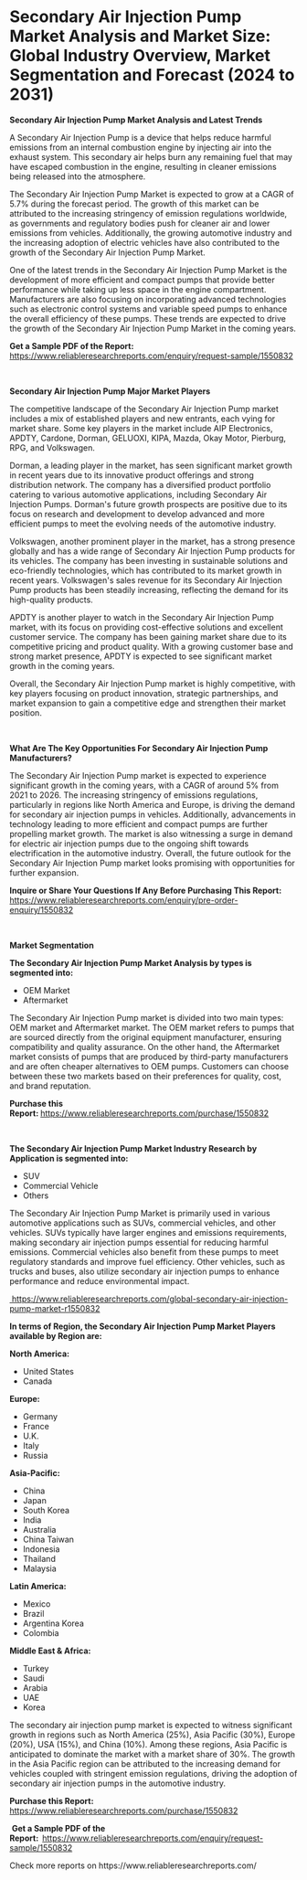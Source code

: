 <p><h1>Secondary Air Injection Pump Market Analysis and Market Size: Global Industry Overview, Market Segmentation and Forecast (2024 to 2031)</h1></p><p><strong>Secondary Air Injection Pump Market Analysis and Latest Trends</strong></p>
<p><p>A Secondary Air Injection Pump is a device that helps reduce harmful emissions from an internal combustion engine by injecting air into the exhaust system. This secondary air helps burn any remaining fuel that may have escaped combustion in the engine, resulting in cleaner emissions being released into the atmosphere.</p><p>The Secondary Air Injection Pump Market is expected to grow at a CAGR of 5.7% during the forecast period. The growth of this market can be attributed to the increasing stringency of emission regulations worldwide, as governments and regulatory bodies push for cleaner air and lower emissions from vehicles. Additionally, the growing automotive industry and the increasing adoption of electric vehicles have also contributed to the growth of the Secondary Air Injection Pump Market.</p><p>One of the latest trends in the Secondary Air Injection Pump Market is the development of more efficient and compact pumps that provide better performance while taking up less space in the engine compartment. Manufacturers are also focusing on incorporating advanced technologies such as electronic control systems and variable speed pumps to enhance the overall efficiency of these pumps. These trends are expected to drive the growth of the Secondary Air Injection Pump Market in the coming years.</p></p>
<p><strong>Get a Sample PDF of the Report:&nbsp;</strong> <a href="https://www.reliableresearchreports.com/enquiry/request-sample/1550832">https://www.reliableresearchreports.com/enquiry/request-sample/1550832</a></p>
<p>&nbsp;</p>
<p><strong>Secondary Air Injection Pump Major Market Players</strong></p>
<p><p>The competitive landscape of the Secondary Air Injection Pump market includes a mix of established players and new entrants, each vying for market share. Some key players in the market include AIP Electronics, APDTY, Cardone, Dorman, GELUOXI, KIPA, Mazda, Okay Motor, Pierburg, RPG, and Volkswagen.</p><p>Dorman, a leading player in the market, has seen significant market growth in recent years due to its innovative product offerings and strong distribution network. The company has a diversified product portfolio catering to various automotive applications, including Secondary Air Injection Pumps. Dorman's future growth prospects are positive due to its focus on research and development to develop advanced and more efficient pumps to meet the evolving needs of the automotive industry.</p><p>Volkswagen, another prominent player in the market, has a strong presence globally and has a wide range of Secondary Air Injection Pump products for its vehicles. The company has been investing in sustainable solutions and eco-friendly technologies, which has contributed to its market growth in recent years. Volkswagen's sales revenue for its Secondary Air Injection Pump products has been steadily increasing, reflecting the demand for its high-quality products.</p><p>APDTY is another player to watch in the Secondary Air Injection Pump market, with its focus on providing cost-effective solutions and excellent customer service. The company has been gaining market share due to its competitive pricing and product quality. With a growing customer base and strong market presence, APDTY is expected to see significant market growth in the coming years.</p><p>Overall, the Secondary Air Injection Pump market is highly competitive, with key players focusing on product innovation, strategic partnerships, and market expansion to gain a competitive edge and strengthen their market position.</p></p>
<p>&nbsp;</p>
<p><strong>What Are The Key Opportunities For Secondary Air Injection Pump Manufacturers?</strong></p>
<p><p>The Secondary Air Injection Pump market is expected to experience significant growth in the coming years, with a CAGR of around 5% from 2021 to 2026. The increasing stringency of emissions regulations, particularly in regions like North America and Europe, is driving the demand for secondary air injection pumps in vehicles. Additionally, advancements in technology leading to more efficient and compact pumps are further propelling market growth. The market is also witnessing a surge in demand for electric air injection pumps due to the ongoing shift towards electrification in the automotive industry. Overall, the future outlook for the Secondary Air Injection Pump market looks promising with opportunities for further expansion.</p></p>
<p><strong>Inquire or Share Your Questions If Any Before Purchasing This Report:</strong> <a href="https://www.reliableresearchreports.com/enquiry/pre-order-enquiry/1550832">https://www.reliableresearchreports.com/enquiry/pre-order-enquiry/1550832</a></p>
<p>&nbsp;</p>
<p><strong>Market Segmentation</strong></p>
<p><strong>The Secondary Air Injection Pump Market Analysis by types is segmented into:</strong></p>
<p><ul><li>OEM Market</li><li>Aftermarket</li></ul></p>
<p><p>The Secondary Air Injection Pump market is divided into two main types: OEM market and Aftermarket market. The OEM market refers to pumps that are sourced directly from the original equipment manufacturer, ensuring compatibility and quality assurance. On the other hand, the Aftermarket market consists of pumps that are produced by third-party manufacturers and are often cheaper alternatives to OEM pumps. Customers can choose between these two markets based on their preferences for quality, cost, and brand reputation.</p></p>
<p><strong>Purchase this Report:&nbsp;</strong><a href="https://www.reliableresearchreports.com/purchase/1550832">https://www.reliableresearchreports.com/purchase/1550832</a></p>
<p>&nbsp;</p>
<p><strong>The Secondary Air Injection Pump Market Industry Research by Application is segmented into:</strong></p>
<p><ul><li>SUV</li><li>Commercial Vehicle</li><li>Others</li></ul></p>
<p><p>The Secondary Air Injection Pump Market is primarily used in various automotive applications such as SUVs, commercial vehicles, and other vehicles. SUVs typically have larger engines and emissions requirements, making secondary air injection pumps essential for reducing harmful emissions. Commercial vehicles also benefit from these pumps to meet regulatory standards and improve fuel efficiency. Other vehicles, such as trucks and buses, also utilize secondary air injection pumps to enhance performance and reduce environmental impact.</p></p>
<p><a href="https://www.reliableresearchreports.com/global-secondary-air-injection-pump-market-r1550832">&nbsp;https://www.reliableresearchreports.com/global-secondary-air-injection-pump-market-r1550832</a></p>
<p><strong>In terms of Region, the Secondary Air Injection Pump Market Players available by Region are:</strong></p>
<p>
    <p> <strong> North America: </strong>
        <ul>
            <li>United States</li>
            <li>Canada</li>
        </ul>
        </p> 
    <p> <strong> Europe: </strong>
        <ul>
            <li>Germany</li>
            <li>France</li>
            <li>U.K.</li>
            <li>Italy</li>
            <li>Russia</li>
        </ul>
        </p> 
    <p> <strong> Asia-Pacific: </strong>
        <ul>
            <li>China</li>
            <li>Japan</li>
            <li>South Korea</li>
            <li>India</li>
            <li>Australia</li>
            <li>China Taiwan</li>
            <li>Indonesia</li>
            <li>Thailand</li>
            <li>Malaysia</li>
        </ul>
        </p> 
    <p> <strong> Latin America: </strong>
        <ul>
            <li>Mexico</li>
            <li>Brazil</li>
            <li>Argentina Korea</li>
            <li>Colombia</li>
        </ul>
        </p> 
    <p> <strong> Middle East & Africa: </strong>
        <ul>
            <li>Turkey</li>
            <li>Saudi</li>
            <li>Arabia</li>
            <li>UAE</li>
            <li>Korea</li>
        </ul>
    </p>
    </p>
<p><p>The secondary air injection pump market is expected to witness significant growth in regions such as North America (25%), Asia Pacific (30%), Europe (20%), USA (15%), and China (10%). Among these regions, Asia Pacific is anticipated to dominate the market with a market share of 30%. The growth in the Asia Pacific region can be attributed to the increasing demand for vehicles coupled with stringent emission regulations, driving the adoption of secondary air injection pumps in the automotive industry.</p></p>
<p><strong>Purchase this Report: </strong><a href="https://www.reliableresearchreports.com/purchase/1550832">https://www.reliableresearchreports.com/purchase/1550832</a></p>
<p>&nbsp;<strong>Get a Sample PDF of the Report:&nbsp;&nbsp;</strong><a href="https://www.reliableresearchreports.com/enquiry/request-sample/1550832">https://www.reliableresearchreports.com/enquiry/request-sample/1550832</a></p>
<p><strong></strong></p>
<p>Check more reports on https://www.reliableresearchreports.com/</p>